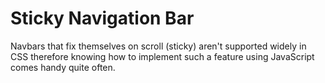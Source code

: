 # Sticky Navigation Bar

Navbars that fix themselves on scroll (sticky) aren't supported widely in CSS therefore knowing how to implement such a feature using JavaScript comes handy quite often. 